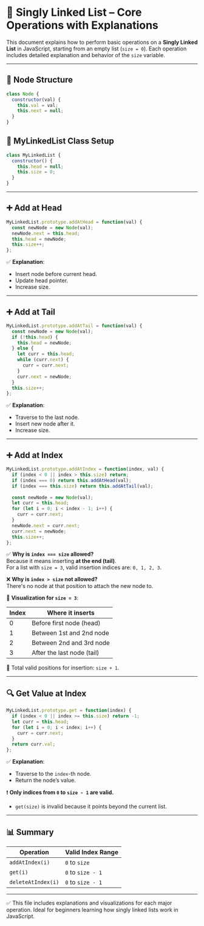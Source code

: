 # 📘 Singly Linked List – Core Operations with Explanations

This document explains how to perform basic operations on a **Singly Linked List** in JavaScript, starting from an empty list (`size = 0`). Each operation includes detailed explanation and behavior of the `size` variable.

---

## 📌 Node Structure

```js
class Node {
  constructor(val) {
    this.val = val;
    this.next = null;
  }
}
```

## 🧱 MyLinkedList Class Setup

```js
class MyLinkedList {
  constructor() {
    this.head = null;
    this.size = 0;
  }
}
```

---

## ➕ Add at Head

```js
MyLinkedList.prototype.addAtHead = function(val) {
  const newNode = new Node(val);
  newNode.next = this.head;
  this.head = newNode;
  this.size++;
};
```

✅ **Explanation**:  
- Insert node before current head.
- Update head pointer.
- Increase size.

---

## ➕ Add at Tail

```js
MyLinkedList.prototype.addAtTail = function(val) {
  const newNode = new Node(val);
  if (!this.head) {
    this.head = newNode;
  } else {
    let curr = this.head;
    while (curr.next) {
      curr = curr.next;
    }
    curr.next = newNode;
  }
  this.size++;
};
```

✅ **Explanation**:  
- Traverse to the last node.
- Insert new node after it.
- Increase size.

---

## ➕ Add at Index

```js
MyLinkedList.prototype.addAtIndex = function(index, val) {
  if (index < 0 || index > this.size) return;
  if (index === 0) return this.addAtHead(val);
  if (index === this.size) return this.addAtTail(val);
  
  const newNode = new Node(val);
  let curr = this.head;
  for (let i = 0; i < index - 1; i++) {
    curr = curr.next;
  }
  newNode.next = curr.next;
  curr.next = newNode;
  this.size++;
};
```

✅ **Why is `index === size` allowed?**  
Because it means inserting **at the end (tail)**.  
For a list with `size = 3`, valid insertion indices are: `0, 1, 2, 3`.

❌ **Why is `index > size` not allowed?**  
There's no node at that position to attach the new node to.

📌 **Visualization for `size = 3`**:

| Index | Where it inserts             |
|-------|------------------------------|
| 0     | Before first node (head)     |
| 1     | Between 1st and 2nd node     |
| 2     | Between 2nd and 3rd node     |
| 3     | After the last node (tail)   |

🧠 Total valid positions for insertion: `size + 1`.

---

## 🔍 Get Value at Index

```js
MyLinkedList.prototype.get = function(index) {
  if (index < 0 || index >= this.size) return -1;
  let curr = this.head;
  for (let i = 0; i < index; i++) {
    curr = curr.next;
  }
  return curr.val;
};
```

✅ **Explanation**:
- Traverse to the `index`-th node.
- Return the node’s value.

❗ **Only indices from `0` to `size - 1` are valid.**
- `get(size)` is invalid because it points beyond the current list.

---

## 📊 Summary

| Operation         | Valid Index Range     |
|------------------|-----------------------|
| `addAtIndex(i)`  | `0` to `size`         |
| `get(i)`         | `0` to `size - 1`     |
| `deleteAtIndex(i)`| `0` to `size - 1`     |

---

✅ This file includes explanations and visualizations for each major operation. Ideal for beginners learning how singly linked lists work in JavaScript.